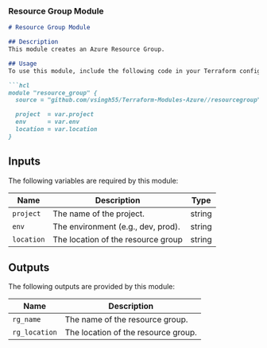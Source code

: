 ### Resource Group Module 

```markdown
# Resource Group Module

## Description
This module creates an Azure Resource Group.

## Usage
To use this module, include the following code in your Terraform configuration:

```hcl
module "resource_group" {
  source = "github.com/vsingh55/Terraform-Modules-Azure//resourcegroup"

  project  = var.project
  env      = var.env
  location = var.location
}
```

## Inputs
The following variables are required by this module:

| Name     | Description                       | Type   |
|----------|-----------------------------------|--------|
| `project` | The name of the project.           | string |
| `env`     | The environment (e.g., dev, prod).| string |
| `location`| The location of the resource group| string |

## Outputs
The following outputs are provided by this module:

| Name          | Description                          |
|---------------|--------------------------------------|
| `rg_name`     | The name of the resource group.      |
| `rg_location` | The location of the resource group.  |
